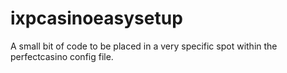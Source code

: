 # ixpcasinoeasysetup
A small bit of code to be placed in a very specific spot within the perfectcasino config file.
